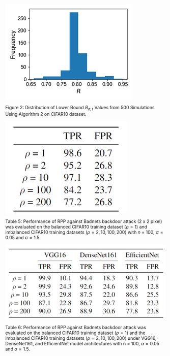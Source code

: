 ![](Figure2.png)

Figure 2: Distribution of Lower Bound $R_{\sigma,t}$ Values from 500 Simulations Using Algorithm 2 on CIFAR10 dataset.

![](Table5.png)

Table 5: Performance of RPP against Badnets backdoor attack (2 x 2 pixel) was evaluated on the balanced CIFAR10 training dataset $(\rho = 1)$ and imbalanced CIFAR10 training datasets $(\rho = 2, 10, 100, 200)$ with  $n$ = 100, $\alpha = 0.05$ and $\sigma = 1.5$.

![](Table6.png)

Table 6: Performance of RPP against Badnets backdoor attack was evaluated on the balanced CIFAR10 training dataset $(\rho = 1)$ and the imbalanced CIFAR10 training datasets $(\rho = 2, 10, 100, 200)$ under VGG16, DenseNet161, and EfficientNet model architectures with n = 100, $\alpha = 0.05$ and $\sigma = 1.5$.
